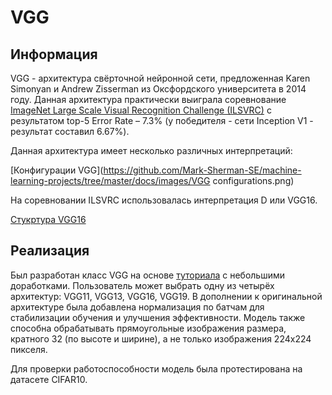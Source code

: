 # VGG
## Информация

VGG - архитектура свёрточной нейронной сети, предложенная Karen Simonyan и Andrew Zisserman из Оксфордского университета в 2014 году. Данная архитектура практически выиграла
соревнование [ImageNet Large Scale Visual Recognition Challenge (ILSVRC)](https://image-net.org/challenges/LSVRC/2014/index.php) с результатом top-5 Error Rate – 7.3% (у
победителя - сети Inception V1 - результат составил 6.67%).

Данная архитектура имеет несколько различных интерпретаций:

[Конфигурации VGG](https://github.com/Mark-Sherman-SE/machine-learning-projects/tree/master/docs/images/VGG configurations.png)

На соревновании ILSVRC использовалась интерпретация D или VGG16.

[Стукртура VGG16](https://github.com/Mark-Sherman-SE/machine-learning-projects/tree/master/docs/images/VGG16.png)

## Реализация

Был разработан класс VGG на основе [туториала](https://jaketae.github.io/study/pytorch-vgg/) с небольшими доработками. Пользователь может выбрать одну из четырёх архитектур: VGG11, VGG13, 
VGG16, VGG19. В дополнении к оригинальной архитектуре была добавлена нормализация по батчам для стабилизации обучения и улучшения эффективности. Модель также способна обрабатывать 
прямоугольные изображения размера, кратного 32 (по высоте и ширине), а не только изображения 224x224 пикселя.

Для проверки работоспособности модель была протестирована на датасете CIFAR10.